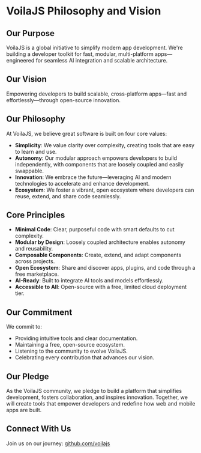 # VoilaJS Philosophy and Vision

## Our Purpose

VoilaJS is a global initiative to simplify modern app development. We're building a developer toolkit for fast, modular, multi-platform apps—engineered for seamless AI integration and scalable architecture.

## Our Vision

Empowering developers to build scalable, cross-platform apps—fast and effortlessly—through open-source innovation.

## Our Philosophy

At VoilaJS, we believe great software is built on four core values:

- **Simplicity**: We value clarity over complexity, creating tools that are easy to learn and use.
- **Autonomy**: Our modular approach empowers developers to build independently, with components that are loosely coupled and easily swappable.
- **Innovation**: We embrace the future—leveraging AI and modern technologies to accelerate and enhance development.
- **Ecosystem**: We foster a vibrant, open ecosystem where developers can reuse, extend, and share code seamlessly.

## Core Principles

- **Minimal Code**: Clear, purposeful code with smart defaults to cut complexity.
- **Modular by Design**: Loosely coupled architecture enables autonomy and reusability.
- **Composable Components**: Create, extend, and adapt components across projects.
- **Open Ecosystem**: Share and discover apps, plugins, and code through a free marketplace.
- **AI-Ready**: Built to integrate AI tools and models effortlessly.
- **Accessible to All**: Open-source with a free, limited cloud deployment tier.

## Our Commitment

We commit to:

- Providing intuitive tools and clear documentation.
- Maintaining a free, open-source ecosystem.
- Listening to the community to evolve VoilaJS.
- Celebrating every contribution that advances our vision.

## Our Pledge

As the VoilaJS community, we pledge to build a platform that simplifies development, fosters collaboration, and inspires innovation. Together, we will create tools that empower developers and redefine how web and mobile apps are built.

## Connect With Us

Join us on our journey: [github.com/voilajs](https://github.com/voilajs)
